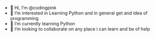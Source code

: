 - 👋 Hi, I’m @codingpink
- 👀 I’m interested in Learning Python and in general get and idea of programming
- 🌱 I’m currently learning Python
- 💞️ I’m looking to collaborate on any place i can learn and be of help
<!---
codingpink/codingpink is a ✨ special ✨ repository because its `README.md` (this file) appears on your GitHub profile.
You can click the Preview link to take a look at your changes.
--->
